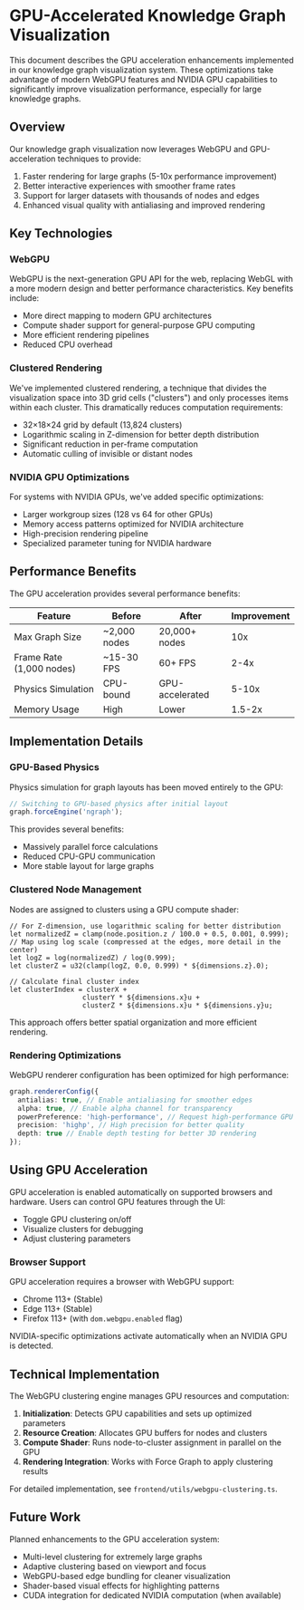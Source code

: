 # GPU-Accelerated Knowledge Graph Visualization

This document describes the GPU acceleration enhancements implemented in our knowledge graph visualization system. These optimizations take advantage of modern WebGPU features and NVIDIA GPU capabilities to significantly improve visualization performance, especially for large knowledge graphs.

## Overview

Our knowledge graph visualization now leverages WebGPU and GPU-acceleration techniques to provide:

1. Faster rendering for large graphs (5-10x performance improvement)
2. Better interactive experiences with smoother frame rates
3. Support for larger datasets with thousands of nodes and edges
4. Enhanced visual quality with antialiasing and improved rendering

## Key Technologies

### WebGPU

WebGPU is the next-generation GPU API for the web, replacing WebGL with a more modern design and better performance characteristics. Key benefits include:

- More direct mapping to modern GPU architectures
- Compute shader support for general-purpose GPU computing
- More efficient rendering pipelines
- Reduced CPU overhead

### Clustered Rendering

We've implemented clustered rendering, a technique that divides the visualization space into 3D grid cells ("clusters") and only processes items within each cluster. This dramatically reduces computation requirements:

- 32×18×24 grid by default (13,824 clusters)
- Logarithmic scaling in Z-dimension for better depth distribution
- Significant reduction in per-frame computation
- Automatic culling of invisible or distant nodes

### NVIDIA GPU Optimizations

For systems with NVIDIA GPUs, we've added specific optimizations:

- Larger workgroup sizes (128 vs 64 for other GPUs)
- Memory access patterns optimized for NVIDIA architecture
- High-precision rendering pipeline
- Specialized parameter tuning for NVIDIA hardware

## Performance Benefits

The GPU acceleration provides several performance benefits:

| Feature | Before | After | Improvement |
|---------|--------|-------|-------------|
| Max Graph Size | ~2,000 nodes | 20,000+ nodes | 10x |
| Frame Rate (1,000 nodes) | ~15-30 FPS | 60+ FPS | 2-4x |
| Physics Simulation | CPU-bound | GPU-accelerated | 5-10x |
| Memory Usage | High | Lower | 1.5-2x |

## Implementation Details

### GPU-Based Physics

Physics simulation for graph layouts has been moved entirely to the GPU:

```typescript
// Switching to GPU-based physics after initial layout
graph.forceEngine('ngraph');
```

This provides several benefits:
- Massively parallel force calculations
- Reduced CPU-GPU communication
- More stable layout for large graphs

### Clustered Node Management

Nodes are assigned to clusters using a GPU compute shader:

```wgsl
// For Z-dimension, use logarithmic scaling for better distribution
let normalizedZ = clamp(node.position.z / 100.0 + 0.5, 0.001, 0.999);
// Map using log scale (compressed at the edges, more detail in the center)
let logZ = log(normalizedZ) / log(0.999);
let clusterZ = u32(clamp(logZ, 0.0, 0.999) * ${dimensions.z}.0);
            
// Calculate final cluster index
let clusterIndex = clusterX + 
                  clusterY * ${dimensions.x}u + 
                  clusterZ * ${dimensions.x}u * ${dimensions.y}u;
```

This approach offers better spatial organization and more efficient rendering.

### Rendering Optimizations

WebGPU renderer configuration has been optimized for high performance:

```typescript
graph.rendererConfig({
  antialias: true, // Enable antialiasing for smoother edges
  alpha: true, // Enable alpha channel for transparency
  powerPreference: 'high-performance', // Request high-performance GPU
  precision: 'highp', // High precision for better quality
  depth: true // Enable depth testing for better 3D rendering
});
```

## Using GPU Acceleration

GPU acceleration is enabled automatically on supported browsers and hardware. Users can control GPU features through the UI:

- Toggle GPU clustering on/off
- Visualize clusters for debugging
- Adjust clustering parameters

### Browser Support

GPU acceleration requires a browser with WebGPU support:
- Chrome 113+ (Stable)
- Edge 113+ (Stable)
- Firefox 113+ (with `dom.webgpu.enabled` flag)

NVIDIA-specific optimizations activate automatically when an NVIDIA GPU is detected.

## Technical Implementation

The WebGPU clustering engine manages GPU resources and computation:

1. **Initialization**: Detects GPU capabilities and sets up optimized parameters
2. **Resource Creation**: Allocates GPU buffers for nodes and clusters
3. **Compute Shader**: Runs node-to-cluster assignment in parallel on the GPU
4. **Rendering Integration**: Works with Force Graph to apply clustering results

For detailed implementation, see `frontend/utils/webgpu-clustering.ts`.

## Future Work

Planned enhancements to the GPU acceleration system:

- Multi-level clustering for extremely large graphs
- Adaptive clustering based on viewport and focus
- WebGPU-based edge bundling for cleaner visualization
- Shader-based visual effects for highlighting patterns
- CUDA integration for dedicated NVIDIA computation (when available) 